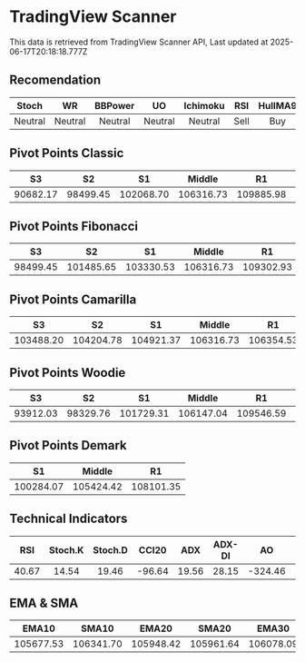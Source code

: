 # TradingView Scanner
This data is retrieved from TradingView Scanner API, Last updated at 2025-06-17T20:18:18.777Z

## Recomendation
| Stoch | WR | BBPower | UO | Ichimoku | RSI | HullMA9 |
| :---: | :---: | :---: | :---: | :---: | :---: | :---: |
| Neutral | Neutral | Neutral | Neutral | Neutral | Sell | Buy |

## Pivot Points Classic
| S3 | S2 | S1 | Middle | R1 | R2 | R3 |
| :---: | :---: | :---: | :---: | :---: | :---: | :---: |
| 90682.17 | 98499.45 | 102068.70 | 106316.73 | 109885.98 | 114134.01 | 121951.29 |

## Pivot Points Fibonacci
| S3 | S2 | S1 | Middle | R1 | R2 | R3 |
| :---: | :---: | :---: | :---: | :---: | :---: | :---: |
| 98499.45 | 101485.65 | 103330.53 | 106316.73 | 109302.93 | 111147.81 | 114134.01 |

## Pivot Points Camarilla
| S3 | S2 | S1 | Middle | R1 | R2 | R3 |
| :---: | :---: | :---: | :---: | :---: | :---: | :---: |
| 103488.20 | 104204.78 | 104921.37 | 106316.73 | 106354.53 | 107071.12 | 107787.70 |

## Pivot Points Woodie
| S3 | S2 | S1 | Middle | R1 | R2 | R3 |
| :---: | :---: | :---: | :---: | :---: | :---: | :---: |
| 93912.03 | 98329.76 | 101729.31 | 106147.04 | 109546.59 | 113964.32 | 117363.87 |

## Pivot Points Demark
| S1 | Middle | R1 |
| :---: | :---: | :---: |
| 100284.07 | 105424.42 | 108101.35 |

## Technical Indicators
| RSI | Stoch.K | Stoch.D | CCI20 | ADX | ADX-DI | AO | Mom | MACD | MACD | W.R | HullMA9 |
| :---: | :---: | :---: | :---: | :---: | :---: | :---: | :---: | :---: | :---: | :---: | :---: |
| 40.67 | 14.54 | 19.46 | -96.64 | 19.56 | 28.15 | -324.46 | -2664.57 | -263.94 | -48.28 | -82.17 | 103924.31 |

## EMA & SMA
| EMA10 | SMA10 | EMA20 | SMA20 | EMA30 | SMA30 | EMA50 | SMA50 | EMA100 | SMA100 | EMA200 | SMA200 |
| :---: | :---: | :---: | :---: | :---: | :---: | :---: | :---: | :---: | :---: | :---: | :---: |
| 105677.53 | 106341.70 | 105948.42 | 105961.64 | 106078.09 | 105693.09 | 106202.22 | 106898.81 | 106156.93 | 105997.75 | 104850.73 | 106397.40 |